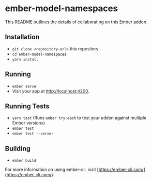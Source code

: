 # ember-model-namespaces

This README outlines the details of collaborating on this Ember addon.

## Installation

* `git clone <repository-url>` this repository
* `cd ember-model-namespaces`
* `yarn install`

## Running

* `ember serve`
* Visit your app at [http://localhost:4200](http://localhost:4200).

## Running Tests

* `yarn test` (Runs `ember try:each` to test your addon against multiple Ember versions)
* `ember test`
* `ember test --server`

## Building

* `ember build`

For more information on using ember-cli, visit [https://ember-cli.com/](https://ember-cli.com/).
